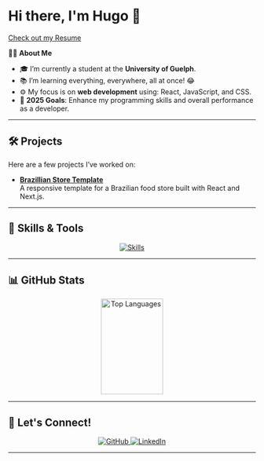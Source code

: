 # Hi there, I'm Hugo 👋 

  <tr>
    <td class="tg-0lax"><a href="https://github.com/hugopradops/resume-latex/blob/main/hugopsp_resume.pdf">Check out my Resume</a></td>
  </tr>

👨‍💻 **About Me**  
- 🎓 I’m currently a student at the **University of Guelph**.  
- 📚 I’m learning everything, everywhere, all at once! 😂  
- ⚙️ My focus is on **web development** using: React, JavaScript, and CSS.  
- 🚀 **2025 Goals**: Enhance my programming skills and overall performance as a developer.  

---

## 🛠️ **Projects**
Here are a few projects I’ve worked on:

- **[Brazillian Store Template](https://brasil-food.hugoprado.dev/)**  
  A responsive template for a Brazilian food store built with React and Next.js.

---

## 🧠 **Skills & Tools**
<p align="center">
    <a href="https://skillicons.dev">
        <img src="https://skillicons.dev/icons?i=react,javascript,html,css,c,java,python,git,github,linkedin,docker,linux,sqlite" alt="Skills" />
    </a>
</p>

---

## 📊 **GitHub Stats**
<div align="center">   
    <img width="50%" height="195px" src="https://github-readme-stats.vercel.app/api/top-langs/?username=hugopradops&layout=compact&hide_border=true&title_color=58A6FF&text_color=C3D1D9&bg_color=0D1117" alt="Top Languages" />
</div>

---

## 🌟 **Let's Connect!**
<p align="center">
    <a href="https://github.com/hugopradops" target="_blank">
        <img src="https://img.shields.io/badge/GitHub-%2312100E.svg?style=for-the-badge&logo=github&logoColor=white" alt="GitHub" />
    </a>
    <a href="https://linkedin.com/in/hugopradops" target="_blank">
        <img src="https://img.shields.io/badge/LinkedIn-%230077B5.svg?style=for-the-badge&logo=linkedin&logoColor=white" alt="LinkedIn" />
    </a>
</p>

---

<!-- 
Helpful Resources:
- https://github.com/anuraghazra/github-readme-stats/blob/master/themes/README.md
- https://github.com/rudrabarad/Gifs 
-->
